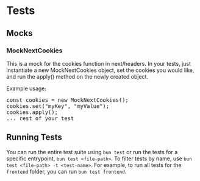 # Tests

## Mocks

### MockNextCookies

This is a mock for the cookies function in next/headers. In your tests, just instantiate
a new MockNextCookies object, set the cookies you would like, and run the apply() method
on the newly created object.

Example usage:

<pre>const cookies = new MockNextCookies();
cookies.set("myKey", "myValue");
cookies.apply();
... rest of your test</pre>

## Running Tests

You can run the entire test suite using `bun test` or run the tests for a specific entrypoint, `bun test <file-path>`. To filter tests by name, use `bun test <file-path> -t <test-name>`. For example, to run all tests for the `frontend` folder, you can run `bun test frontend`.
